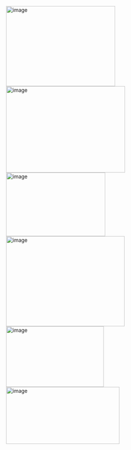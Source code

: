 <img width="298" height="218" alt="image" src="https://github.com/user-attachments/assets/7f0c93ca-0bf0-4224-9b93-50ff1dda7ef6" />
<img width="325" height="235" alt="image" src="https://github.com/user-attachments/assets/defccf0d-2e1b-4bc6-9314-563b391d893e" />
<img width="271" height="173" alt="image" src="https://github.com/user-attachments/assets/ef9dd1fd-b2b6-4806-80c5-a349d51c11fc" />
<img width="324" height="245" alt="image" src="https://github.com/user-attachments/assets/6b4525d9-15ac-4dab-865c-e90dea9a8215" />
<img width="267" height="165" alt="image" src="https://github.com/user-attachments/assets/28f5d219-85b2-4612-ad11-5869bfe337f8" />
<img width="310" height="155" alt="image" src="https://github.com/user-attachments/assets/7368d280-8435-475e-9eda-3340c3643d26" />

